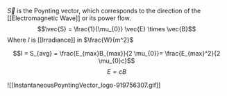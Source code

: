 $\vec{S}$ is the Poynting vector, which corresponds to the direction of the [[Electromagnetic Wave]] or its power flow. 
$$\vec{S} = \frac{1}{\mu_{0}} \vec{E} \times \vec{B}$$
Where $I$ is [[Irradiance]] in $\frac{W}{m^2}$

$$I = S_{avg} = \frac{E_{max}B_{max}}{2 \mu_{0}}= \frac{E_{max}^2}{2 \mu_{0}c}$$
$$E = cB$$

![[InstantaneousPoyntingVector_logo-919756307.gif]]